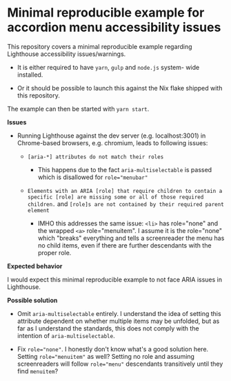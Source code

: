 # Minimal reproducible example for accordion menu accessibility issues

This repository covers a minimal reproducible example regarding
Lighthouse accessibility issues/warnings.

- It is either required to have `yarn`, `gulp` and `node.js` system-
  wide installed.

- Or it should be possible to launch this against the Nix flake
  shipped with this repository.

The example can then be started with `yarn start`.

**Issues**

- Running Lighthouse against the dev server (e.g. localhost:3001) in
  Chrome-based browsers, e.g. chromium, leads to following issues:

  - `[aria-*] attributes do not match their roles`

    - This happens due to the fact `aria-multiselectable`
      is passed which is disallowed for `role="menubar"`

  - `Elements with an ARIA [role] that require children to contain a specific [role] are missing some or all of those required children.` and `[role]s are not contained by their required parent element`

    - IMHO this addresses the same issue: `<li>` has role="none"
      and the wrapped `<a>` role="menuitem". I assume it is the
      role="none" which "breaks" everything and tells a
      screenreader the menu has no child items, even if there
      are further descendants with the proper role.


**Expected behavior**

I would expect this minimal reproducible example to not face ARIA issues in Lighthouse.

**Possible solution**

- Omit `aria-multiselectable` entirely. I understand the idea of setting
  this attribute dependent on whether multiple items may be unfolded, but
  as far as I understand the standards, this does not comply with the
  intention of `aria-multiselectable`.

- Fix `role="none"`. I honestly don't know what's a good solution here.
  Setting `role="menuitem"` as well? Setting no role and assuming screenreaders
  will follow `role="menu"` descendants transitively until they find `menuitem`?
